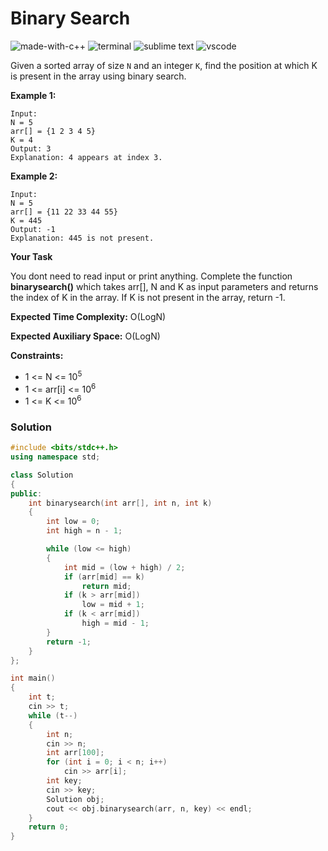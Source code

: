 # Binary Search
![made-with-c++](https://img.shields.io/badge/Made%20with-C++-007396.svg)
![terminal](https://img.shields.io/badge/Windows%20Terminal-4D4D4D?logo=windows%20terminal&logoColor=white)
![sublime text](https://img.shields.io/badge/sublime_text-%23575757.svg?logo=sublime-text&logoColor=important)
![vscode](https://img.shields.io/badge/Visual_Studio_Code-0078D4?logo=visual%20studio%20code&logoColor=white)

Given a sorted array of size `N` and an integer `K`, find the position at which K is present in the array using binary search.

__Example 1:__
```
Input:
N = 5
arr[] = {1 2 3 4 5}
K = 4
Output: 3
Explanation: 4 appears at index 3.
```
__Example 2:__
```
Input:
N = 5
arr[] = {11 22 33 44 55}
K = 445
Output: -1
Explanation: 445 is not present.
```
__Your Task__

You dont need to read input or print anything. Complete the function **binarysearch()** which takes arr[], N and K as input parameters and returns the index of K in the array. If K is not present in the array, return -1.

__Expected Time Complexity:__ O(LogN)

__Expected Auxiliary Space:__ O(LogN)

__Constraints:__
- 1 <= N <= 10<sup>5</sup>
- 1 <= arr[i] <= 10<sup>6</sup>
- 1 <= K <= 10<sup>6</sup>

### Solution
```cpp
#include <bits/stdc++.h>
using namespace std;

class Solution
{
public:
    int binarysearch(int arr[], int n, int k)
    {
        int low = 0;
        int high = n - 1;

        while (low <= high)
        {
            int mid = (low + high) / 2;
            if (arr[mid] == k)
                return mid;
            if (k > arr[mid])
                low = mid + 1;
            if (k < arr[mid])
                high = mid - 1;
        }
        return -1;
    }
};

int main()
{
    int t;
    cin >> t;
    while (t--)
    {
        int n;
        cin >> n;
        int arr[100];
        for (int i = 0; i < n; i++)
            cin >> arr[i];
        int key;
        cin >> key;
        Solution obj;
        cout << obj.binarysearch(arr, n, key) << endl;
    }
    return 0;
}
```